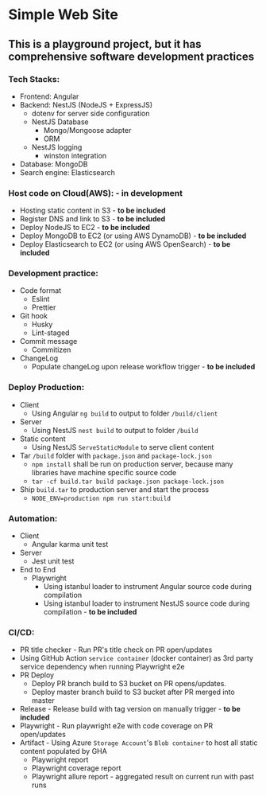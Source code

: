 # Simple Web Site

## This is a playground project, but it has comprehensive software development practices

### Tech Stacks:

- Frontend: Angular
- Backend: NestJS (NodeJS + ExpressJS)
  - dotenv for server side configuration
  - NestJS Database
    - Mongo/Mongoose adapter
    - ORM
  - NestJS logging
    - winston integration
- Database: MongoDB
- Search engine: Elasticsearch

### Host code on Cloud(AWS): - in development

- Hosting static content in S3 - **to be included**
- Register DNS and link to S3 - **to be included**
- Deploy NodeJS to EC2 - **to be included**
- Deploy MongoDB to EC2 (or using AWS DynamoDB) - **to be included**
- Deploy Elasticsearch to EC2 (or using AWS OpenSearch) - **to be included**

### Development practice:

- Code format
  - Eslint
  - Prettier
- Git hook
  - Husky
  - Lint-staged
- Commit message
  - Commitizen
- ChangeLog
  - Populate changeLog upon release workflow trigger - **to be included**

### Deploy Production:

- Client
  - Using Angular `ng build` to output to folder `/build/client`
- Server
  - Using NestJS `nest build` to output to folder `/build`
- Static content
  - Using NestJS `ServeStaticModule` to serve client content
- Tar `/build` folder with `package.json` and `package-lock.json`
  - `npm install` shall be run on production server, because many libraries have machine specific source code
  - `tar -cf build.tar build package.json package-lock.json`
- Ship `build.tar` to production server and start the process
  - `NODE_ENV=production npm run start:build`

### Automation:

- Client
  - Angular karma unit test
- Server
  - Jest unit test
- End to End
  - Playwright
    - Using istanbul loader to instrument Angular source code during compilation
    - Using istanbul loader to instrument NestJS source code during compilation - **to be included**

### CI/CD:

- PR title checker - Run PR's title check on PR open/updates
- Using GitHub Action `service container` (docker container) as 3rd party service dependency when running Playwright e2e
- PR Deploy
  - Deploy PR branch build to S3 bucket on PR opens/updates.
  - Deploy master branch build to S3 bucket after PR merged into master
- Release - Release build with tag version on manually trigger - **to be included**
- Playwright - Run playwright e2e with code coverage on PR open/updates
- Artifact - Using Azure `Storage Account`'s `Blob container` to host all static content populated by GHA
  - Playwright report
  - Playwright coverage report
  - Playwright allure report - aggregated result on current run with past runs
